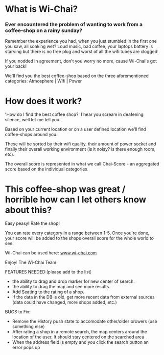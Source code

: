 # What is Wi-Chai?

### Ever encountered the problem of wanting to work from a coffee-shop on a rainy sunday?

Remember the experience you had, when you just stumbled in the first one you saw, all soaking wet?
Loud music, bad coffee, your laptops battery is starving but there is no free plug and worst of all the wifi tubes are clogged!

If you nodded in agreement, don't you worry no more,
cause Wi-Chai's got your back!

We'll find you the best coffee-shop based on the three aforementioned categories:
Atmosphere | Wifi | Power 


# How does it work?

'How do I find the best coffee shop?' I hear you scream in deafening silence, well let me tell you.

Based on your current location or on a user defined location we'll find coffee-shops around you.

These will be sorted by their wifi quality, their amount of power socket and finally their overall working environment (is it noisy? is there enough room, etc).

The overall score is represented in what we call Chai-Score - an aggregated score based on the individual categories.


# This coffee-shop was great / horrible how can I let others know about this?

Easy peasy! Rate the shop!

You can rate every category in a range between 1-5.
Once you're done, your score will be added to the shops overall score for the whole world to see.


Wi-Chai can be used here: www.wi-chai.com

Enjoy!
The Wi-Chai Team

FEATURES NEEDED:(please add to the list)
- the ability to drag and drop marker for new center of search. 
- the ability to drag the map and see more results.
- Add Seating to the rating of a shop.
- If the data in the DB is old, get more recent data from external sources (data could have changed, more shops added, etc.)

BUGS to Fix:
- Remove the History push state to accomodate other/older browers (use something else)
- After rating a shop in a remote search, the map centers around the location of the user. It should stay centered on the searched area
- When the address field is empty and you click the search button an error pops up
